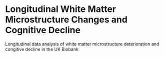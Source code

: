 # Longitudinal White Matter Microstructure Changes and Cognitive Decline
Longitudinal data analysis of white matter microstructure deterioration and congitive decline in the UK Biobank
